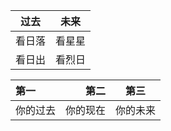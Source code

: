 |  过去   | 未来  | 
|  ----  | ----  | 
| 看日落  | 看星星 | 
| 看日出  | 看烈日 |

| 第一 | 第二 |第三 | 
| :-----| ----: | :----: | 
| 你的过去  | 你的现在 | 你的未来|


